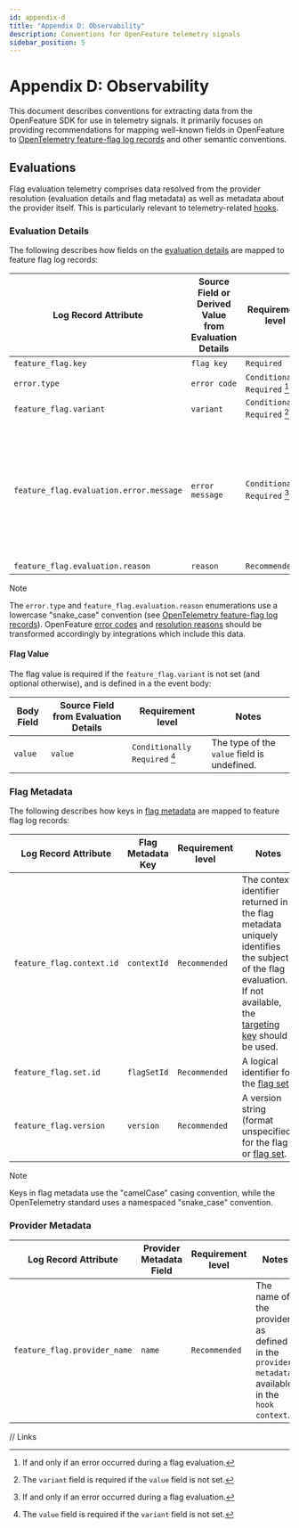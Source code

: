 ```yaml
---
id: appendix-d
title: "Appendix D: Observability"
description: Conventions for OpenFeature telemetry signals 
sidebar_position: 5
---
```


# Appendix D: Observability

This document describes conventions for extracting data from the OpenFeature SDK for use in telemetry signals.
It primarily focuses on providing recommendations for mapping well-known fields in OpenFeature to [OpenTelemetry feature-flag log records][otel-ff-logs] and other semantic conventions.

## Evaluations

Flag evaluation telemetry comprises data resolved from the provider resolution (evaluation details and flag metadata) as well as metadata about the provider itself.
This is particularly relevant to telemetry-related [hooks](./sections/04-hooks.md).

### Evaluation Details

The following describes how fields on the [evaluation details](types.md#evaluation-details) are mapped to feature flag log records:

| Log Record Attribute                    | Source Field or Derived Value from Evaluation Details | Requirement level             | Notes                                                                                                                 |
| --------------------------------------- | ----------------------------------------------------- | ----------------------------- | --------------------------------------------------------------------------------------------------------------------- |
| `feature_flag.key`                      | `flag key`                                            | `Required`                    | See: [flag key](./glossary.md#flag-key)                                                                               |
| `error.type`                            | `error code`                                          | `Conditionally Required` [^1] | See: [error code](./types.md#error-code),                                                                             |
| `feature_flag.variant`                  | `variant`                                             | `Conditionally Required` [^2] | See: [variant](./glossary.md#variant)                                                                                 |
| `feature_flag.evaluation.error.message` | `error message`                                       | `Conditionally Required` [^1] | A human-readable error message associated with a failed evaluation. For programmatic purposes, refer to `error code`. |
| `feature_flag.evaluation.reason`        | `reason`                                              | `Recommended`                 | See: [reason](./types.md#resolution-reason)                                                                           |

> [!NOTE]  
> The `error.type` and `feature_flag.evaluation.reason` enumerations use a lowercase "snake_case" convention (see [OpenTelemetry feature-flag log records][otel-ff-logs]).
> OpenFeature [error codes](types.md#error-code) and [resolution reasons](./types.md#resolution-reason) should be transformed accordingly by integrations which include this data.

#### Flag Value

The flag value is required if the `feature_flag.variant` is not set (and optional otherwise), and is defined in a the event body:

| Body Field | Source Field from Evaluation Details | Requirement level             | Notes                                       |
| ---------- | ------------------------------------ | ----------------------------- | ------------------------------------------- |
| `value`    | `value`                              | `Conditionally Required` [^3] | The type of the `value` field is undefined. |

### Flag Metadata

The following describes how keys in [flag metadata](types.md#flag-metadata) are mapped to feature flag log records:

| Log Record Attribute      | Flag Metadata Key | Requirement level | Notes                                                                                                                                                                                           |
| ------------------------- | ----------------- | ----------------- | ----------------------------------------------------------------------------------------------------------------------------------------------------------------------------------------------- |
| `feature_flag.context.id` | `contextId`       | `Recommended`     | The context identifier returned in the flag metadata uniquely identifies the subject of the flag evaluation. If not available, the [targeting key](./glossary.md#targeting-key) should be used. |
| `feature_flag.set.id`     | `flagSetId`       | `Recommended`     | A logical identifier for the [flag set](./glossary.md#flag-set).                                                                                                                                |
| `feature_flag.version`    | `version`         | `Recommended`     | A version string (format unspecified) for the flag or [flag set](./glossary.md#flag-set).                                                                                                       |

> [!NOTE]  
> Keys in flag metadata use the "camelCase" casing convention, while the OpenTelemetry standard uses a namespaced "snake_case" convention.

### Provider Metadata

| Log Record Attribute         | Provider Metadata Field | Requirement level | Notes                                                                                            |
| ---------------------------- | ----------------------- | ----------------- | ------------------------------------------------------------------------------------------------ |
| `feature_flag.provider_name` | `name`                  | `Recommended`     | The name of the provider as defined in the `provider metadata`, available in the `hook context`. |

// Links

[otel-ff-logs]: https://opentelemetry.io/docs/specs/semconv/feature-flags/feature-flags-logs/

[^1]: If and only if an error occurred during a flag evaluation.
[^2]: The `variant` field is required if the `value` field is not set.
[^3]: The `value` field is required if the `variant` field is not set.
